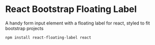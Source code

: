# React Bootstrap Floating Label

A handy form input element with a floating label for react, styled to fit bootstrap projects

```sh
npm install react-floating-label react
```
